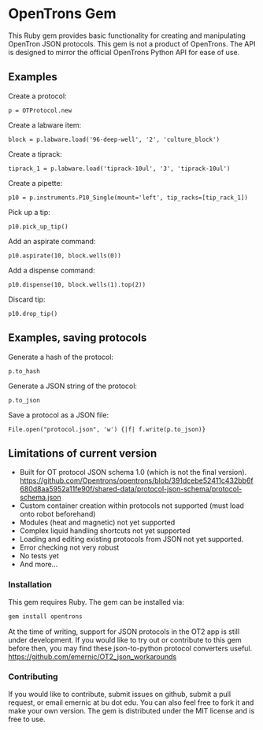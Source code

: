 # OpenTrons Gem

This Ruby gem provides basic functionality for creating and manipulating OpenTron JSON protocols. This gem is not a product of OpenTrons. The API is designed to mirror the official OpenTrons Python API for ease of use.

## Examples
Create a protocol:
```
p = OTProtocol.new
```
Create a labware item: 
```
block = p.labware.load('96-deep-well', '2', 'culture_block')
```
Create a tiprack: 
```
tiprack_1 = p.labware.load('tiprack-10ul', '3', 'tiprack-10ul')
```
Create a pipette: 
```
p10 = p.instruments.P10_Single(mount='left', tip_racks=[tip_rack_1])
```
Pick up a tip: 
```
p10.pick_up_tip()
```
Add an aspirate command: 
```
p10.aspirate(10, block.wells(0))
```
Add a dispense command: 
```
p10.dispense(10, block.wells(1).top(2))
```
Discard tip:
```
p10.drop_tip()
```
	
## Examples, saving protocols
Generate a hash of the protocol:
```
p.to_hash
```
Generate a JSON string of the protocol:
```
p.to_json
```
Save a protocol as a JSON file:
```
File.open("protocol.json", 'w') {|f| f.write(p.to_json)}
```
## Limitations of current version
- Built for OT protocol JSON schema 1.0 (which is not the final version).
    https://github.com/Opentrons/opentrons/blob/391dcebe52411c432bb6f680d8aa5952a11fe90f/shared-data/protocol-json-schema/protocol-schema.json
- Custom container creation within protocols not supported (must load onto robot beforehand)
- Modules (heat and magnetic) not yet supported
- Complex liquid handling shortcuts not yet supported
- Loading and editing existing protocols from JSON not yet supported.
- Error checking not very robust
- No tests yet
- And more...

### Installation
This gem requires Ruby.
The gem can be installed via:
```sh
gem install opentrons
```
At the time of writing, support for JSON protocols in the OT2 app is still under development. If you would like to try out or contribute to this gem before then, you may find these json-to-python protocol converters useful. https://github.com/emernic/OT2_json_workarounds

### Contributing
If you would like to contribute, submit issues on github, submit a pull request, or email emernic at bu dot edu. You can also feel free to fork it and make your own version. The gem is distributed under the MIT license and is free to use.